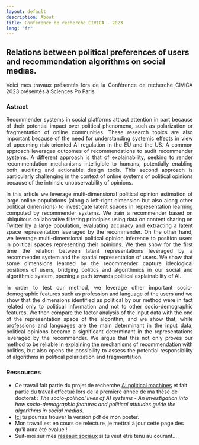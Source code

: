 ```yaml
---
layout: default
description: About
title: Conférence de recherche CIVICA - 2023
lang: "fr"
---
```


## Relations between political preferences of users and recommendation algorithms on social medias.

<div style="text-align: justify">

<p> Voici mes travaux présentés lors de la Conférence de recherche CIVICA 2023 présentés à Sciences Po Paris. </p>

</div>

### Astract 

<div style="text-align: justify">

<p> Recommender systems in social platforms attract attention in part because of their potential impact over political phenomena, such as polarization or fragmentation of online communities. These research topics are also important because of the need for understanding systemic effects in view of upcoming risk-oriented AI regulation in the EU and the US. A common approach leverages outcomes of recommendations to audit recommender systems. A different approach is that of explainability, seeking to render recommendation mechanisms intelligible to humans, potentially enabling both auditing and actionable design tools. This second approach is particularly challenging in the context of online systems of political opinions because of the intrinsic unobservability of opinions. </p>

<p> In this article we leverage multi-dimensional political opinion estimation of large online populations (along a left-right dimension but also along other political dimensions) to investigate latent spaces in representation learning computed by recommender systems. We train a recommender based on ubiquitous collaborative filtering principles using data on content sharing on Twitter by a large population, evaluating accuracy and extracting a latent space representation leveraged by the recommender. On the other hand, we leverage multi-dimensional political opinion inference to position users in political spaces representing their opinions. We then show for the first time the relation between latent representations leveraged by a recommender system and the spatial representation of users. We show that some dimensions learned by the recommender capture ideological positions of users, bridging politics and algorithmics in our social and algorithmic system, opening a path towards political explainability of AI. </p>

<p> In order to test our method, we leverage other important socio-demographic features such as profession and language of the users and we show that the dimensions identified as political by our method were in fact related only to political information and not to other socio-demographic features. We then compare the factor analysis of the input data with the one of the representation space of the algorithm, and we show that, while professions and languages are the main determinant in the input data, political opinions became a significant determinant in the representations leveraged by the recommender. We argue that this not only proves our method to be reliable in explaining the mechanisms of recommendation with politics, but also opens the possibility to assess the potential responsibility of algorithms in political polarization and fragmentation. </p>

</div>

### Ressources

* Ce travail fait partie du projet de recherche <a href = "https://medialab.sciencespo.fr/activites/ai-political-machine/">AI political machines</a> et fait partie du travail effectué lors de la première année de ma thèse de doctorat : *The socio-political lives of AI systems - An investigation into how socio-demographic features and political attitudes guide the algorithms in social medias*.
* <a href = "CIVICA research conference 2023 - Tim Faverjon - Poster.pdf">Ici</a> tu pourras trouver la version pdf de mon poster.
* Mon travail est en cours de relécture, je mettrai à jour cette page dès qu'il aura été évalué !
* Suit-moi sur mes <a href = "fr/contact">réseaux sociaux</a> si tu veut être tenu au courant...
